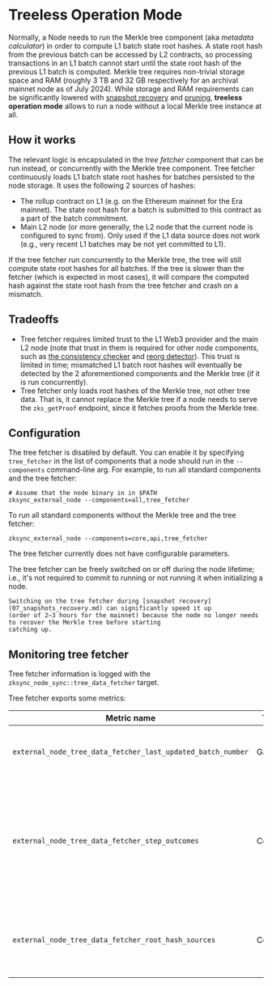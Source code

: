 # Treeless Operation Mode

Normally, a Node needs to run the Merkle tree component (aka _metadata calculator_) in order to compute L1 batch state
root hashes. A state root hash from the previous batch can be accessed by L2 contracts, so processing transactions in an
L1 batch cannot start until the state root hash of the previous L1 batch is computed. Merkle tree requires non-trivial
storage space and RAM (roughly 3 TB and 32 GB respectively for an archival mainnet node as of July 2024). While storage
and RAM requirements can be significantly lowered with [snapshot recovery](07_snapshots_recovery.md) and
[pruning](08_pruning.md), **treeless operation mode** allows to run a node without a local Merkle tree instance at all.

## How it works

The relevant logic is encapsulated in the _tree fetcher_ component that can be run instead, or concurrently with the
Merkle tree component. Tree fetcher continuously loads L1 batch state root hashes for batches persisted to the node
storage. It uses the following 2 sources of hashes:

- The rollup contract on L1 (e.g. on the Ethereum mainnet for the Era mainnet). The state root hash for a batch is
  submitted to this contract as a part of the batch commitment.
- Main L2 node (or more generally, the L2 node that the current node is configured to sync from). Only used if the L1
  data source does not work (e.g., very recent L1 batches may be not yet committed to L1).

If the tree fetcher run concurrently to the Merkle tree, the tree will still compute state root hashes for all batches.
If the tree is slower than the fetcher (which is expected in most cases), it will compare the computed hash against the
state root hash from the tree fetcher and crash on a mismatch.

## Tradeoffs

- Tree fetcher requires limited trust to the L1 Web3 provider and the main L2 node (note that trust in them is required
  for other node components, such as [the consistency checker](06_components.md#consistency-checker) and
  [reorg detector](06_components.md#reorg-detector)). This trust is limited in time; mismatched L1 batch root hashes
  will eventually be detected by the 2 aforementioned components and the Merkle tree (if it is run concurrently).
- Tree fetcher only loads root hashes of the Merkle tree, not other tree data. That is, it cannot replace the Merkle
  tree if a node needs to serve the `zks_getProof` endpoint, since it fetches proofs from the Merkle tree.

## Configuration

The tree fetcher is disabled by default. You can enable it by specifying `tree_fetcher` in the list of components that a
node should run in the `--components` command-line arg. For example, to run all standard components and the tree
fetcher:

```shell
# Assume that the node binary in in $PATH
zksync_external_node --components=all,tree_fetcher
```

To run all standard components without the Merkle tree and the tree fetcher:

```shell
zksync_external_node --components=core,api,tree_fetcher
```

The tree fetcher currently does not have configurable parameters.

The tree fetcher can be freely switched on or off during the node lifetime; i.e., it's not required to commit to running
or not running it when initializing a node.

```admonish tip
Switching on the tree fetcher during [snapshot recovery](07_snapshots_recovery.md) can significantly speed it up
(order of 2–3 hours for the mainnet) because the node no longer needs to recover the Merkle tree before starting
catching up.
```

## Monitoring tree fetcher

Tree fetcher information is logged with the `zksync_node_sync::tree_data_fetcher` target.

Tree fetcher exports some metrics:

| Metric name                                                 | Type    | Labels   | Description                                                                                            |
| ----------------------------------------------------------- | ------- | -------- | ------------------------------------------------------------------------------------------------------ |
| `external_node_tree_data_fetcher_last_updated_batch_number` | Gauge   | -        | Last L1 batch with tree data updated by the fetcher                                                    |
| `external_node_tree_data_fetcher_step_outcomes`             | Counter | `kind`   | Number of times a fetcher step resulted in a certain outcome (e.g., update, no-op, or transient error) |
| `external_node_tree_data_fetcher_root_hash_sources`         | Counter | `source` | Number of root hashes fetched from a particular source (L1 or L2).                                     |
